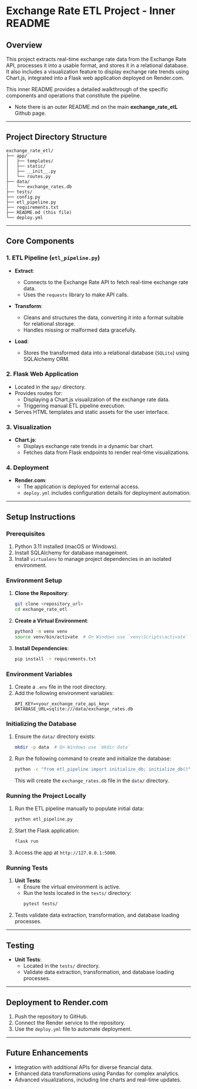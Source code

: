 
# Exchange Rate ETL Project - Inner README

## Overview

This project extracts real-time exchange rate data from the Exchange Rate API, processes it into a usable format, and stores it in a relational database. It also includes a visualization feature to display exchange rate trends using Chart.js, integrated into a Flask web application deployed on Render.com.

This inner README provides a detailed walkthrough of the specific components and operations that constitute the pipeline.

* Note there is an outer README.md on the main **exchange_rate_etL** Github page.
---

## Project Directory Structure

```
exchange_rate_etl/
├── app/
│   ├── templates/
│   ├── static/
│   ├── __init__.py
│   └── routes.py
├── data/
│   └── exchange_rates.db
├── tests/
├── config.py
├── etl_pipeline.py
├── requirements.txt
├── README.md (this file)
└── deploy.yml
```

---

## Core Components

### 1. **ETL Pipeline** (`etl_pipeline.py`)
- **Extract**: 
  - Connects to the Exchange Rate API to fetch real-time exchange rate data.
  - Uses the `requests` library to make API calls.

- **Transform**: 
  - Cleans and structures the data, converting it into a format suitable for relational storage.
  - Handles missing or malformed data gracefully.

- **Load**:
  - Stores the transformed data into a relational database (`SQLite`) using SQLAlchemy ORM.

### 2. **Flask Web Application**
- Located in the `app/` directory.
- Provides routes for:
  - Displaying a Chart.js visualization of the exchange rate data.
  - Triggering manual ETL pipeline execution.
- Serves HTML templates and static assets for the user interface.

### 3. **Visualization**
- **Chart.js**:
  - Displays exchange rate trends in a dynamic bar chart.
  - Fetches data from Flask endpoints to render real-time visualizations.

### 4. **Deployment**
- **Render.com**:
  - The application is deployed for external access.
  - `deploy.yml` includes configuration details for deployment automation.

---

## Setup Instructions

### Prerequisites
1. Python 3.11 installed (macOS or Windows).
2. Install SQLAlchemy for database management.
3. Install `virtualenv` to manage project dependencies in an isolated environment.

### Environment Setup
1. **Clone the Repository**:
   ```bash
   git clone <repository_url>
   cd exchange_rate_etl
   ```
2. **Create a Virtual Environment**:
   ```bash
   python3 -m venv venv
   source venv/bin/activate  # On Windows use `venv\Scripts\activate`
   ```
3. **Install Dependencies**:
   ```bash
   pip install -r requirements.txt
   ```

### Environment Variables
1. Create a `.env` file in the root directory.
2. Add the following environment variables:
   ```
   API_KEY=<your_exchange_rate_api_key>
   DATABASE_URL=sqlite:///data/exchange_rates.db
   ```

### Initializing the Database
1. Ensure the `data/` directory exists:
   ```bash
   mkdir -p data  # On Windows use `mkdir data`
   ```
2. Run the following command to create and initialize the database:
   ```bash
   python -c "from etl_pipeline import initialize_db; initialize_db()"
   ```
   This will create the `exchange_rates.db` file in the `data/` directory.

### Running the Project Locally
1. Run the ETL pipeline manually to populate initial data:
   ```bash
   python etl_pipeline.py
   ```
2. Start the Flask application:
   ```bash
   flask run
   ```
3. Access the app at `http://127.0.0.1:5000`.

### Running Tests
1. **Unit Tests**:
   - Ensure the virtual environment is active.
   - Run the tests located in the `tests/` directory:
     ```bash
     pytest tests/
     ```
2. Tests validate data extraction, transformation, and database loading processes.

---

## Testing
- **Unit Tests**:
  - Located in the `tests/` directory.
  - Validate data extraction, transformation, and database loading processes.

---

## Deployment to Render.com
1. Push the repository to GitHub.
2. Connect the Render service to the repository.
3. Use the `deploy.yml` file to automate deployment.

---

## Future Enhancements
- Integration with additional APIs for diverse financial data.
- Enhanced data transformations using Pandas for complex analytics.
- Advanced visualizations, including line charts and real-time updates.



























































